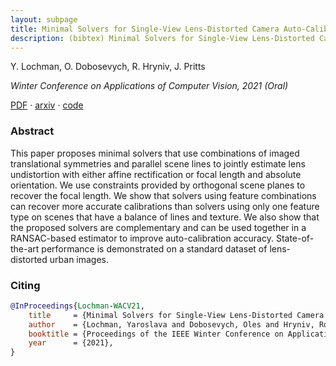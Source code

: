 ```yaml
---
layout: subpage
title: Minimal Solvers for Single-View Lens-Distorted Camera Auto-Calibration
description: (bibtex) Minimal Solvers for Single-View Lens-Distorted Camera Auto-Calibration
---
```


Y. Lochman, O. Dobosevych, R. Hryniv, J. Pritts 

*Winter Conference on Applications of Computer Vision, 2021 (Oral)*

[PDF][wacv21-arxiv-pdf] · [arxiv][wacv21-arxiv] · [code][autocalib]

### Abstract
This paper proposes minimal solvers that use combinations of imaged translational symmetries and parallel scene lines to jointly estimate lens undistortion with either affine rectification or focal length and absolute orientation. We use constraints provided by orthogonal scene planes to recover the focal length. We show that solvers using feature combinations can recover more accurate calibrations than solvers using only one feature type on scenes that have a balance of lines and texture. We also show that the proposed solvers are complementary and can be used together in a RANSAC-based estimator to improve auto-calibration accuracy. State-of-the-art performance is demonstrated on a standard dataset of lens-distorted urban images.


### Citing
```bibtex
@InProceedings{Lochman-WACV21,
    title     = {Minimal Solvers for Single-View Lens-Distorted Camera Auto-Calibration},
    author    = {Lochman, Yaroslava and Dobosevych, Oles and Hryniv, Rostyslav and Pritts, James},
    booktitle = {Proceedings of the IEEE Winter Conference on Applications of Computer Vision},
    year      = {2021},
}
```

[wacv21-arxiv]: https://arxiv.org/abs/2011.08988
[wacv21-arxiv-pdf]: https://arxiv.org/abs/2011.08988.pdf
[autocalib]: https://github.com/ucuapps/single-view-autocalib